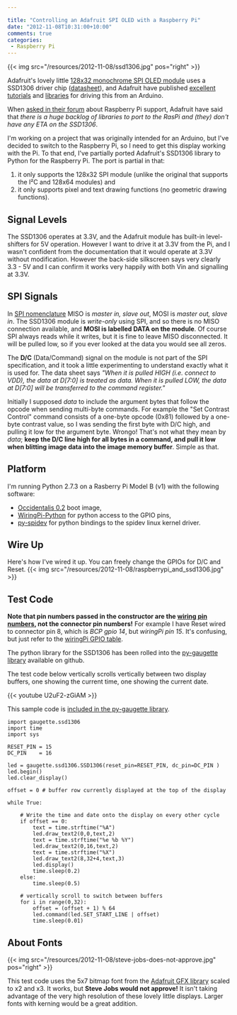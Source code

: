 ```yaml
---

title: "Controlling an Adafruit SPI OLED with a Raspberry Pi"
date: "2012-11-08T10:31:00+10:00"
comments: true
categories:
 - Raspberry Pi
---
```


{{< img src="/resources/2012-11-08/ssd1306.jpg" pos="right" >}}

Adafruit's lovely little [128x32 monochrome SPI OLED module](http://www.adafruit.com/products/661)
uses a SSD1306 driver chip ([datasheet](http://www.adafruit.com/datasheets/SSD1306.pdf)),
and Adafruit have published [excellent tutorials](http://learn.adafruit.com/monochrome-oled-breakouts) and
[libraries](https://github.com/adafruit/Adafruit_SSD1306) for driving this from an Arduino.

<!--more-->

When [asked in their forum](http://adafruit.com/forums/viewtopic.php?f=47&t=33040)
about Raspberry Pi support, Adafruit have said
that _there is a huge backlog of libraries to port to the RasPi and (they) don't have any ETA on the SSD1306_.

I'm working on a project that was originally intended for an Arduino, but I've decided to
switch to the Raspberry Pi, so I need to get this display working with the Pi.
To that end, I've partially ported Adafruit's SSD1306 library to Python for the Raspberry Pi.  The port is partial
in that:

 1. it only supports the 128x32 SPI module (unlike the original that supports the I&sup2;C and 128x64 modules) and
 2. it only supports pixel and text drawing functions (no geometric drawing functions).

Signal Levels
-------------

The SSD1306 operates at 3.3V, and the Adafruit module has built-in level-shifters for 5V operation.
However I want to drive it at 3.3V from the Pi, and I wasn't confident from the documentation that
it would operate at 3.3V without modification.  However the back-side silkscreen says very clearly 3.3 - 5V
and I can confirm it works very happily with both Vin and signalling at 3.3V.

SPI Signals
-----------

In [SPI nomenclature](http://en.wikipedia.org/wiki/Serial_Peripheral_Interface_Bus)
MISO is _master in, slave out_, MOSI is _master out, slave in_.
The SSD1306 module is _write-only_ using SPI, and so there is no MISO connection available,
and __MOSI is labelled DATA on the module__.
Of course SPI always reads while it writes, but it is fine to leave MISO disconnected.  It will
be pulled low, so if you ever looked at the data you would see all zeros.

The __D/C__ (Data/Command) signal on the module is not part of the SPI specification, and it took a little
experimenting to understand exactly what it is used for.  The data sheet says
_"When it is pulled HIGH (i.e. connect to VDD), the data
at D\[7:0\] is treated as data. When it is pulled LOW, the data at D\[7:0\] will be transferred
to the command register."_

Initially I supposed _data_ to include the
argument bytes that follow the opcode when sending multi-byte commands.  For example the "Set Contrast Control"
command consists of a one-byte opcode (0x81) followed by a one-byte contrast value, so I was sending
the first byte with D/C high, and pulling it low for the argument byte.  Wrongo!  That's not what they
mean by _data_; __keep the D/C line high for all bytes in a command, and pull it low
when blitting image data into the image memory buffer__.  Simple as that.

Platform
--------

I'm running Python 2.7.3 on a Rasberry Pi Model B (v1) with the following software:

 - [Occidentalis 0.2](http://learn.adafruit.com/adafruit-raspberry-pi-educational-linux-distro/occidentalis-v0-dot-2) boot image,
 - [WiringPi-Python](https://github.com/WiringPi/WiringPi-Python) for python access to the GPIO pins,
 - [py-spidev](https://github.com/doceme/py-spidev) for python bindings to the spidev linux kernel driver.

Wire Up
-------

Here's how I've wired it up.  You can freely change the GPIOs for D/C and Reset.
{{< img src="/resources/2012-11-08/raspberrypi_and_ssd1306.jpg" >}}

Test Code
----

__Note that pin numbers passed in the constructor are
the [wiring pin numbers](https://projects.drogon.net/raspberry-pi/wiringpi/pins/),
not the connector pin numbers!__
For example I have Reset wired to connector pin 8, which is _BCP gpio 14_, but _wiringPi pin 15_.
It's confusing, but just refer to the [wiringPi GPIO table](https://projects.drogon.net/raspberry-pi/wiringpi/pins/).

The python library for the SSD1306 has been rolled into the
[py-gaugette library](https://github.com/guyc/py-gaugette) available on github.

The test code below vertically scrolls vertically between two display buffers, one
showing the current time, one showing the current date.

{{< youtube  U2uF2-zGiAM >}}

This sample code is [included in the py-gaugette library](https://github.com/guyc/py-gaugette/blob/master/samples/ssd1306_test.py).

```
import gaugette.ssd1306
import time
import sys

RESET_PIN = 15
DC_PIN    = 16

led = gaugette.ssd1306.SSD1306(reset_pin=RESET_PIN, dc_pin=DC_PIN )
led.begin()
led.clear_display()

offset = 0 # buffer row currently displayed at the top of the display

while True:

    # Write the time and date onto the display on every other cycle
    if offset == 0:
        text = time.strftime("%A")
        led.draw_text2(0,0,text,2)
        text = time.strftime("%e %b %Y")
        led.draw_text2(0,16,text,2)
        text = time.strftime("%X")
        led.draw_text2(8,32+4,text,3)
        led.display()
        time.sleep(0.2)
    else:
        time.sleep(0.5)

    # vertically scroll to switch between buffers
    for i in range(0,32):
        offset = (offset + 1) % 64
        led.command(led.SET_START_LINE | offset)
        time.sleep(0.01)
```


About Fonts
-----------

{{< img src="/resources/2012-11-08/steve-jobs-does-not-approve.jpg" pos="right" >}}

This test code uses the 5x7 bitmap font from the
[Adafruit GFX library](https://github.com/adafruit/Adafruit-GFX-Library/blob/master/glcdfont.c)
scaled to x2 and x3. It works, but __Steve Jobs would
not approve!__  It isn't taking advantage of the very high resolution of these
lovely little displays.  Larger fonts with kerning would be a great addition.

